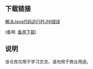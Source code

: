 

## 下载链接
[解决Java代码运行时JNI错误](https://pan.quark.cn/s/26f8f0ada008) 

(备用: [备用下载](https://pan.baidu.com/s/181gOLQH-dLtk7PlvlUcXdg?pwd=1234))

## 说明

该仓库仅用于学习交流，请勿用于商业用途。
